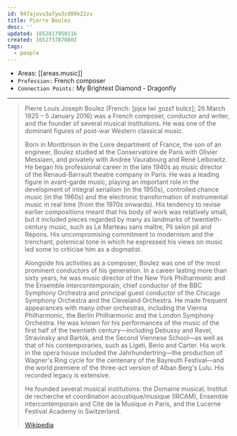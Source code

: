```yaml
---
id: 947ajovu3a7yw3cd09k22zv
title: Pierre Boulez
desc: ''
updated: 1652817950116
created: 1652737870802
tags:
  - people
---
```


- Areas: [[areas.music]]
- `Profession:` French composer
- `Connection Points:` My Brightest Diamond - Dragonfly

---

> Pierre Louis Joseph Boulez (French: [pjɛʁ lwi ʒozεf bulɛz]; 26 March 1925 – 5 January 2016) was a French composer, conductor and writer, and the founder of several musical institutions. He was one of the dominant figures of post-war Western classical music.
>
> Born in Montbrison in the Loire department of France, the son of an engineer, Boulez studied at the Conservatoire de Paris with Olivier Messiaen, and privately with Andrée Vaurabourg and René Leibowitz. He began his professional career in the late 1940s as music director of the Renaud-Barrault theatre company in Paris. He was a leading figure in avant-garde music, playing an important role in the development of integral serialism (in the 1950s), controlled chance music (in the 1960s) and the electronic transformation of instrumental music in real time (from the 1970s onwards). His tendency to revise earlier compositions meant that his body of work was relatively small, but it included pieces regarded by many as landmarks of twentieth-century music, such as Le Marteau sans maître, Pli selon pli and Répons. His uncompromising commitment to modernism and the trenchant, polemical tone in which he expressed his views on music led some to criticise him as a dogmatist.
>
> Alongside his activities as a composer, Boulez was one of the most prominent conductors of his generation. In a career lasting more than sixty years, he was music director of the New York Philharmonic and the Ensemble intercontemporain, chief conductor of the BBC Symphony Orchestra and principal guest conductor of the Chicago Symphony Orchestra and the Cleveland Orchestra. He made frequent appearances with many other orchestras, including the Vienna Philharmonic, the Berlin Philharmonic and the London Symphony Orchestra. He was known for his performances of the music of the first half of the twentieth century—including Debussy and Ravel, Stravinsky and Bartók, and the Second Viennese School—as well as that of his contemporaries, such as Ligeti, Berio and Carter. His work in the opera house included the Jahrhundertring—the production of Wagner's Ring cycle for the centenary of the Bayreuth Festival—and the world premiere of the three-act version of Alban Berg's Lulu. His recorded legacy is extensive.
>
> He founded several musical institutions: the Domaine musical, Institut de recherche et coordination acoustique/musique (IRCAM), Ensemble intercontemporain and Cité de la Musique in Paris, and the Lucerne Festival Academy in Switzerland.
>
> [Wikipedia](https://en.wikipedia.org/wiki/Pierre%20Boulez)
